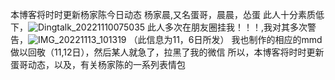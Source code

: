 本博客将时时更新杨家陈今日动态
杨家晨,又名蛋哥，晨晨，怂蛋
此人十分素质低下，![Dingtalk_20221110075035](https://user-images.githubusercontent.com/95086921/201502233-4fc0b28f-eaa5-43d9-9e93-0eebae7ed888.jpg)
此人多次在朋友圈挂我！！！,我对其多次警告，![IMG_20221113_101319](https://user-images.githubusercontent.com/95086921/201502329-da6c48a1-9359-4ae2-8287-31fa9fec99d0.jpg)
（此信息为11，6日所发）
我也制作的相应的mmd做以回敬（11,12日），然后某人就急了，拉黑了我的微信
所以，本博客将时时更新蛋哥动态，以及，有关杨家陈的一系列表情包
